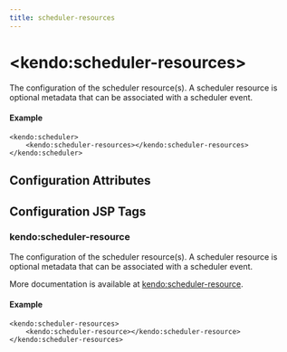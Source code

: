 ```yaml
---
title: scheduler-resources
---
```


# \<kendo:scheduler-resources\>

The configuration of the scheduler resource(s). A scheduler resource is optional metadata that can be associated
with a scheduler event.

#### Example
    <kendo:scheduler>
        <kendo:scheduler-resources></kendo:scheduler-resources>
    </kendo:scheduler>

## Configuration Attributes


##  Configuration JSP Tags

### kendo:scheduler-resource

The configuration of the scheduler resource(s). A scheduler resource is optional metadata that can be associated
with a scheduler event.

More documentation is available at [kendo:scheduler-resource](/kendo-ui/api/wrappers/jsp/scheduler/resource).

#### Example

    <kendo:scheduler-resources>
        <kendo:scheduler-resource></kendo:scheduler-resource>
    </kendo:scheduler-resources>

